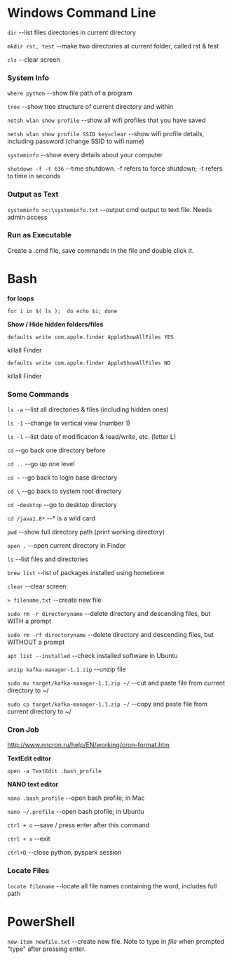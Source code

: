 # Windows Command Line

`dir`                     --list files directories in current directory

`mkdir rst, test`         --make two directories at current folder, called rst & test

`cls`                     --clear screen

### System Info

`where python`            --show file path of a program 

`tree`                    --show tree structure of current directory and within

`netsh wlan show profile` --show all wifi profiles that you have saved

`netsh wlan show profile SSID key=clear`  --show wifi profile details, including password (change SSID to wifi name)

`systeminfo`              --show every details about your computer

`shutdown -f -t 636`      --time shutdown. -f refers to force shutdown; -t refers to time in seconds

### Output as Text

`systeminfo >c:\systeminfo.txt`           --output cmd output to text file. Needs admin access

### Run as Executable

Create a .cmd file, save commands in the file and double click it.



# Bash

__for loops__

`for i in $( ls ); 
do echo $i;
done`

__Show / Hide hidden folders/files__

`defaults write com.apple.finder AppleShowAllFiles YES`

killall Finder

`defaults write com.apple.finder AppleShowAllFiles NO`

killall Finder

### Some Commands

`ls -a`   --list all directories & files (including hidden ones)

`ls -1`   --change to vertical view (number 1)

`ls -l`   --list date of modification & read/write, etc. (letter L)

`cd` 			--go back one directory before

`cd ..`   --go up one level

`cd ~`		--go back to login base directory

`cd \`    --go back to system root directory

`cd ~desktop`		--go to desktop directory

`cd /java1.8*`  --* is a wild card

`pwd`			--show full directory path (print working directory)

`open .`			--open current directory in Finder

`ls`			--list files and directories

`brew list`		--list of packages installed using homebrew

`clear`   --clear screen

`> filename.txt` --create new file

`sudo rm -r directoryname` --delete directory and descending files, but WITH a prompt

`sudo rm -rf directoryname` --delete directory and descending files, but WITHOUT a prompt

`apt list --installed`  --check installed software in Ubuntu

`unzip kafka-manager-1.1.zip` --unzip file

`sudo mv target/kafka-manager-1.1.zip ~/`   --cut and paste file from current directory to ~/

`sudo cp target/kafka-manager-1.1.zip ~/`   --copy and paste file from current directory to ~/

### Cron Job

http://www.nncron.ru/help/EN/working/cron-format.htm

__TextEdit editor__			

`open -a TextEdit .bash_profile`


__NANO text editor__

`nano .bash_profile`	--open bash profile; in Mac

`nano ~/.profile`	--open bash profile; in Ubuntu

`ctrl + o`			--save / press enter after this command

`ctrl + x`			--exit

`ctrl+D`			--close python, pyspark session


### Locate Files

`locate filename` --locate all file names containing the word, includes full path


# PowerShell

`new-item newfile.txt` --create new file. Note to type in *file* when prompted "type" after pressing enter.

